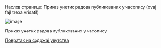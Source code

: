 Наслов странице:  Приказ унетих радова публикованих у часопису (ovaj fajl treba vrisati!)

![image](https://user-images.githubusercontent.com/29538544/148262992-7665eeaa-e214-45da-ac0b-c7153424408c.png)
 
Приказ унетих радова публикованих у часопису.

[Повратак на садржај упутства](../../uputstvo.md#садржај)
